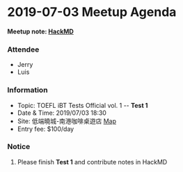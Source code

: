 # 2019-07-03 Meetup Agenda

**Meetup note: [HackMD](https://hackmd.io/@O2QQ32VBTpKuDPQMPeHxKw/ByV0n8geH)**

### Attendee

* Jerry
* Luis

### Information

* Topic: TOEFL iBT Tests Official vol. 1 -- **Test 1**
* Date & Time: 2019/07/03 18:30
* Site: 低端曉城-南港咖啡桌遊店 [Map](https://www.google.com/maps/place/低端曉城-南港咖啡桌遊店/@25.0608157,121.609603,15.84z/data=!4m5!3m4!1s0x0:0xfccb294c85c563b9!8m2!3d25.059656!4d121.6105689)
* Entry fee: $100/day

### Notice

1. Please finish **Test 1** and contribute notes in HackMD
